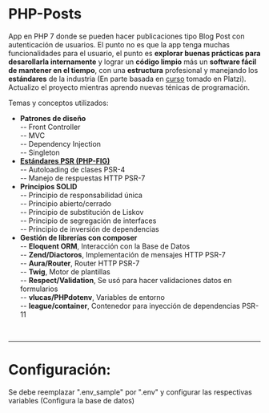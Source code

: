 # PHP-Posts
App en PHP 7 donde se pueden hacer publicaciones tipo Blog Post con autenticación de usuarios. El punto no es que la app tenga muchas funcionalidades para el usuario, el punto es **explorar buenas prácticas para desarollarla internamente** y lograr un **código limpio** más un **software fácil de mantener en el tiempo**, con una **estructura** profesional y manejando los **estándares** de la industria (En parte basada en [curso](https://platzi.com/cursos/php/ "curso") tomado en Platzi). Actualizo el proyecto mientras aprendo nuevas ténicas de programación.

Temas y conceptos utilizados:
- **Patrones de diseño**  
 -- Front Controller  
 -- MVC  
 -- Dependency Injection  
 -- Singleton  
- **[Estándares PSR (PHP-FIG)](https://www.php-fig.org/psr/ "Estándares PSR")**  
 -- Autoloading de clases PSR-4  
 -- Manejo de respuestas HTTP PSR-7  
- **Principios SOLID**  
 -- Principio de responsabilidad única  
 -- Principio abierto/cerrado  
 -- Principio de substitución de Liskov  
 -- Principio de segregación de interfaces  
 -- Principio de inversión de dependencias  
- **Gestión de librerías con composer**  
 -- **Eloquent ORM**, Interacción con la Base de Datos  
 -- **Zend/Diactoros**, Implementación de mensajes HTTP PSR-7  
 -- **Aura/Router**, Router HTTP PSR-7  
 -- **Twig**, Motor de plantillas  
 -- **Respect/Validation**, Se usó para hacer validaciones datos en formularios  
 -- **vlucas/PHPdotenv**, Variables de entorno  
 -- **league/container**, Contenedor para inyección de dependencias PSR-11  
</br>

------------

# Configuración:
Se debe reemplazar ".env_sample" por ".env" y configurar las respectivas variables (Configura la base de datos)
